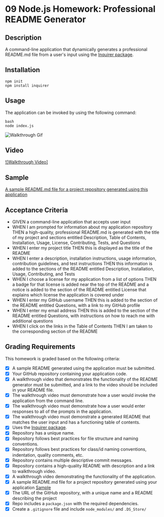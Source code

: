 # 09 Node.js Homework: Professional README Generator

## Description

A command-line application that dynamically generates a professional README.md file from a user's input using the [Inquirer package](https://www.npmjs.com/package/inquirer).

## Installation
```
npm init
npm install inquirer
```

## Usage
The application can be invoked by using the following command:
```
bash
node index.js
```

![Walkthrough Gif](assets/gif.gif)

## Video

[![Walkthrough Video]](https://user-images.githubusercontent.com/84486941/128105857-c72d8b75-4411-4cbf-8548-9028a09073d4.mp4)

## Sample

[A sample README.md file for a project repository generated using this application](Develop/README.md)

## Acceptance Criteria

- GIVEN a command-line application that accepts user input
- WHEN I am prompted for information about my application repository THEN a high-quality, professional README.md is generated with the title of my project and sections entitled Description, Table of Contents, Installation, Usage, License, Contributing, Tests, and Questions
- WHEN I enter my project title THEN this is displayed as the title of the README
- WHEN I enter a description, installation instructions, usage information, contribution guidelines, and test instructions THEN this information is added to the sections of the README entitled Description, Installation, Usage, Contributing, and Tests
- WHEN I choose a license for my application from a list of options THEN a badge for that license is added near the top of the README and a notice is added to the section of the README entitled License that explains which license the application is covered under
- WHEN I enter my GitHub username THEN this is added to the section of the README entitled Questions, with a link to my GitHub profile
- WHEN I enter my email address THEN this is added to the section of the README entitled Questions, with instructions on how to reach me with additional questions
- WHEN I click on the links in the Table of Contents THEN I am taken to the corresponding section of the README

## Grading Requirements


This homework is graded based on the following criteria:
- [X] A sample README generated using the application must be submitted.
- [X] Your GitHub repository containing your application code.
- [X] A walkthrough video that demonstrates the functionality of the README generator must be submitted, and a link to the video should be included in your README file.
- [X] The walkthrough video must demonstrate how a user would invoke the application from the command line.
- [X] The walkthrough video must demonstrate how a user would enter responses to all of the prompts in the application.
- [X] The walkthrough video must demonstrate a generated README that matches the user input and has a functioning table of contents.
- [X] Uses the [Inquirer package](https://www.npmjs.com/package/inquirer).
- [X] Repository has a unique name.
- [X] Repository follows best practices for file structure and naming conventions.
- [X] Repository follows best practices for class/id naming conventions, indentation, quality comments, etc.
- [X] Repository contains multiple descriptive commit messages.
- [X] Repository contains a high-quality README with description and a link to walkthrough video.
- [X] A walkthrough video demonstrating the functionality of the application.
- [X] A sample README.md file for a project repository generated using your application [Sample](Develop/README.md)
- [X] The URL of the GitHub repository, with a unique name and a README describing the project
- [X] Repo includes a `package.json` with the required dependencies. 
- [X] Create a `.gitignore` file and include `node_modules/` and `.DS_Store/`